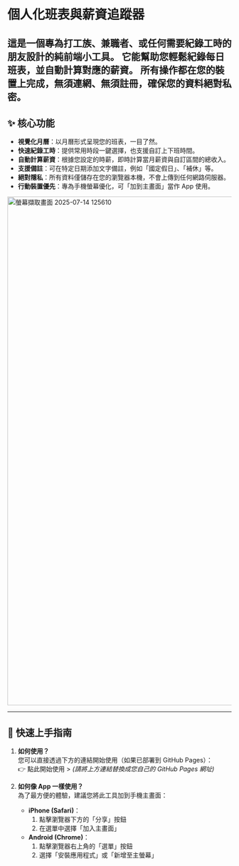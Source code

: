 # 個人化班表與薪資追蹤器

這是一個專為打工族、兼職者、或任何需要紀錄工時的朋友設計的純前端小工具。
它能幫助您輕鬆紀錄每日班表，並自動計算對應的薪資。
所有操作都在您的裝置上完成，無須連網、無須註冊，確保您的資料絕對私密。
---

## ✨ 核心功能

- **視覺化月曆**：以月曆形式呈現您的班表，一目了然。  
- **快速紀錄工時**：提供常用時段一鍵選擇，也支援自訂上下班時間。  
- **自動計算薪資**：根據您設定的時薪，即時計算當月薪資與自訂區間的總收入。  
- **支援備註**：可在特定日期添加文字備註，例如「國定假日」、「補休」等。  
- **絕對隱私**：所有資料僅儲存在您的瀏覽器本機，不會上傳到任何網路伺服器。  
- **行動裝置優先**：專為手機螢幕優化，可「加到主畫面」當作 App 使用。  

<img width="906" height="1140" alt="螢幕擷取畫面 2025-07-14 125610" src="https://github.com/user-attachments/assets/55b96fd2-fd65-4440-81c1-25f968ac99fb" />



---

## 🚀 快速上手指南

1. **如何使用？**  
   您可以直接透過下方的連結開始使用（如果已部署到 GitHub Pages）：  
   👉 點此開始使用 > *(請將上方連結替換成您自己的 GitHub Pages 網址)*

2. **如何像 App 一樣使用？**  
   為了最方便的體驗，建議您將此工具加到手機主畫面：  
   - **iPhone (Safari)**：  
     1. 點擊瀏覽器下方的「分享」按鈕  
     2. 在選單中選擇「加入主畫面」  
   - **Android (Chrome)**：  
     1. 點擊瀏覽器右上角的「選單」按鈕  
     2. 選擇「安裝應用程式」或「新增至主螢幕」  
